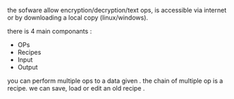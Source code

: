 the sofware allow encryption/decryption/text ops, is accessible via internet or by downloading a local copy (linux/windows).

there is 4 main componants :

-   OPs
-   Recipes
-   Input
-   Output

you can perform multiple ops to a data given . the chain of multiple op is a recipe.
we can save, load or edit an old recipe .

